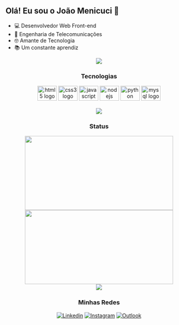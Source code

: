 ## Olá! Eu sou o João Menicuci 👋

* 💻 Desenvolvedor Web Front-end
* 📡 Engenharia de Telecomunicações
* 🤓 Amante de Tecnologia
* 📚 Um constante aprendiz

<div align="center">

<img src="https://user-images.githubusercontent.com/73097560/115834477-dbab4500-a447-11eb-908a-139a6edaec5c.gif"> 

 ### Tecnologias
 
 <div>
    <img src="https://cdn.jsdelivr.net/gh/devicons/devicon/icons/html5/html5-plain.svg" height="40" width="52" alt="html5 logo" />
    <img src="https://cdn.jsdelivr.net/gh/devicons/devicon/icons/css3/css3-plain.svg" height="40" width="52" alt="css3 logo"/>
    <img src="https://cdn.jsdelivr.net/gh/devicons/devicon/icons/javascript/javascript-plain.svg" height="40" width="52" alt="javascript logo" />
    <img src="https://cdn.jsdelivr.net/gh/devicons/devicon/icons/nodejs/nodejs-plain.svg" height="40" width="52" alt="nodejs logo" />
    <img src="https://cdn.jsdelivr.net/gh/devicons/devicon/icons/python/python-original.svg" height="40" width="52" alt="python logo"/>
    <img src="https://cdn.jsdelivr.net/gh/devicons/devicon/icons/mysql/mysql-plain.svg" height="40" width="52" alt="mysql logo"/>
 </div>
 <br>
 
<img src="https://user-images.githubusercontent.com/73097560/115834477-dbab4500-a447-11eb-908a-139a6edaec5c.gif"> 

### Status

 <div>
    <img height="200px" width="400px" src="https://github-readme-stats.vercel.app/api?username=joaomenicuci&show_icons=true&include_all_commits=true&count_private=true&hide_border=true&title_color=6875d4&icon_color=6875d4&text_color=808080&bg_color=00000000"/>
   <img height="200px" width="400px" src="https://github-readme-stats.vercel.app/api/top-langs/?username=joaomenicuci&layout=compact&langs_count=7&hide_border=true&title_color=6875d4&icon_color=6875d4&text_color=808080&bg_color=00000000"/>
 </div>
 
<img src="https://user-images.githubusercontent.com/73097560/115834477-dbab4500-a447-11eb-908a-139a6edaec5c.gif"> 
 
### <center>Minhas Redes

[![Linkedin](https://img.shields.io/badge/LinkedIn-0077B5?style=for-the-badge&logo=linkedin&logoColor=white)](https://www.linkedin.com/in/joaomenicuci/)
[![Instagram](https://img.shields.io/badge/Instagram-E4405F?style=for-the-badge&logo=instagram&logoColor=white)](https://www.instagram.com/joaomenicuci/)
[![Outlook](https://img.shields.io/badge/Microsoft_Outlook-0078D4?style=for-the-badge&logo=microsoft-outlook&logoColor=white)](mailto:joao_menicuci@hotmail.com)
</div>
